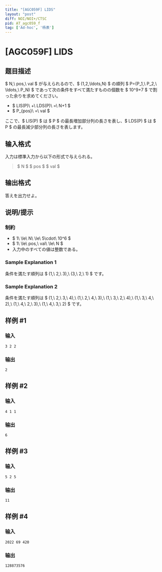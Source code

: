 ```yaml
---
title: "[AGC059F] LIDS"
layout: "post"
diff: NOI/NOI+/CTSC
pid: AT_agc059_f
tag: ['Ad-hoc', '杨表']
---
```


# [AGC059F] LIDS

## 题目描述

[problemUrl]: https://atcoder.jp/contests/agc059/tasks/agc059_f

$ N,\ pos,\ val $ が与えられるので、$ (1,2,\ldots,N) $ の順列 $ P=(P_1,\ P_2,\ \ldots,\ P_N) $ であって次の条件をすべて満たすものの個数を $ 10^9+7 $ で割った余りを求めてください。

- $ LIS(P)\ +\ LDS(P)\ =\ N+1 $
- $ P_{pos}\ =\ val $
 
ここで、$ LIS(P) $ は $ P $ の最長増加部分列の長さを表し、$ LDS(P) $ は $ P $ の最長減少部分列の長さを表します。

## 输入格式

入力は標準入力から以下の形式で与えられる。

> $ N $ $ pos $ $ val $

## 输出格式

答えを出力せよ。

## 说明/提示

### 制約

- $ 1\ \le\ N\ \le\ 5\cdot\ 10^6 $
- $ 1\ \le\ pos,\ val\ \le\ N $
- 入力中のすべての値は整数である。
 
### Sample Explanation 1

条件を満たす順列は $ (1,\ 2,\ 3),\ (3,\ 2,\ 1) $ です。

### Sample Explanation 2

条件を満たす順列は $ (1,\ 2,\ 3,\ 4),\ (1,\ 2,\ 4,\ 3),\ (1,\ 3,\ 2,\ 4),\ (1,\ 3,\ 4,\ 2),\ (1,\ 4,\ 2,\ 3),\ (1,\ 4,\ 3,\ 2) $ です。

## 样例 #1

### 输入

```
3 2 2
```

### 输出

```
2
```

## 样例 #2

### 输入

```
4 1 1
```

### 输出

```
6
```

## 样例 #3

### 输入

```
5 2 5
```

### 输出

```
11
```

## 样例 #4

### 输入

```
2022 69 420
```

### 输出

```
128873576
```


